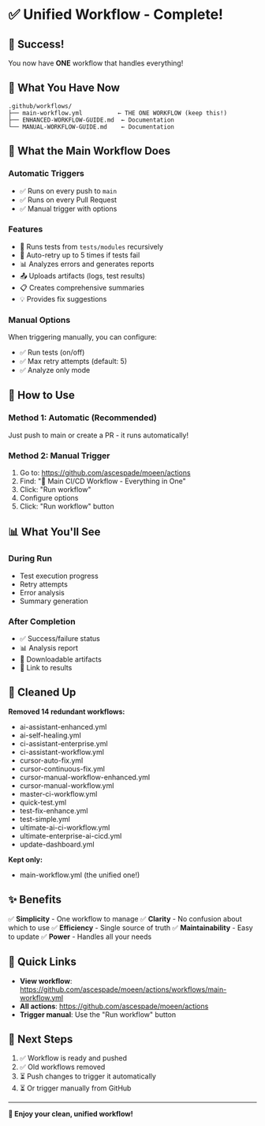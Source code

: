 # ✅ Unified Workflow - Complete!

## 🎉 Success!

You now have **ONE** workflow that handles everything!

## 📁 What You Have Now

```
.github/workflows/
├── main-workflow.yml          ← THE ONE WORKFLOW (keep this!)
├── ENHANCED-WORKFLOW-GUIDE.md  ← Documentation
└── MANUAL-WORKFLOW-GUIDE.md    ← Documentation
```

## 🚀 What the Main Workflow Does

### Automatic Triggers
- ✅ Runs on every push to `main`
- ✅ Runs on every Pull Request
- ✅ Manual trigger with options

### Features
- 🧪 Runs tests from `tests/modules` recursively
- 🔄 Auto-retry up to 5 times if tests fail
- 📊 Analyzes errors and generates reports
- 📤 Uploads artifacts (logs, test results)
- 📋 Creates comprehensive summaries
- 💡 Provides fix suggestions

### Manual Options
When triggering manually, you can configure:
- ✅ Run tests (on/off)
- ✅ Max retry attempts (default: 5)
- ✅ Analyze only mode

## 🎯 How to Use

### Method 1: Automatic (Recommended)
Just push to main or create a PR - it runs automatically!

### Method 2: Manual Trigger
1. Go to: https://github.com/ascespade/moeen/actions
2. Find: "🎯 Main CI/CD Workflow - Everything in One"
3. Click: "Run workflow"
4. Configure options
5. Click: "Run workflow" button

## 📊 What You'll See

### During Run
- Test execution progress
- Retry attempts
- Error analysis
- Summary generation

### After Completion
- ✅ Success/failure status
- 📊 Analysis report
- 📁 Downloadable artifacts
- 🔗 Link to results

## 🧹 Cleaned Up

**Removed 14 redundant workflows:**
- ai-assistant-enhanced.yml
- ai-self-healing.yml
- ci-assistant-enterprise.yml
- ci-assistant-workflow.yml
- cursor-auto-fix.yml
- cursor-continuous-fix.yml
- cursor-manual-workflow-enhanced.yml
- cursor-manual-workflow.yml
- master-ci-workflow.yml
- quick-test.yml
- test-fix-enhance.yml
- test-simple.yml
- ultimate-ai-ci-workflow.yml
- ultimate-enterprise-ai-cicd.yml
- update-dashboard.yml

**Kept only:**
- main-workflow.yml (the unified one!)

## ✨ Benefits

✅ **Simplicity** - One workflow to manage
✅ **Clarity** - No confusion about which to use
✅ **Efficiency** - Single source of truth
✅ **Maintainability** - Easy to update
✅ **Power** - Handles all your needs

## 🔗 Quick Links

- **View workflow**: https://github.com/ascespade/moeen/actions/workflows/main-workflow.yml
- **All actions**: https://github.com/ascespade/moeen/actions
- **Trigger manual**: Use the "Run workflow" button

## 📝 Next Steps

1. ✅ Workflow is ready and pushed
2. ✅ Old workflows removed
3. ⏳ Push changes to trigger it automatically
4. ⏳ Or trigger manually from GitHub

---

**🎉 Enjoy your clean, unified workflow!**
